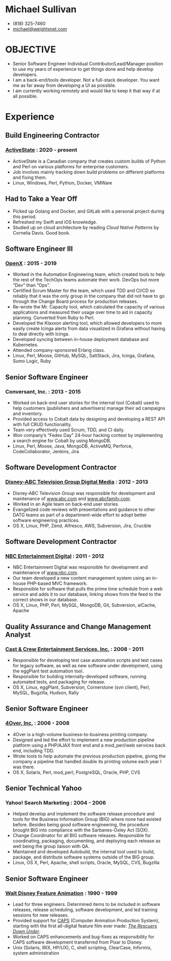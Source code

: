 # Michael Sullivan
* (818) 325-7460
* [michael@weightsnet.com](mailto:michael@weightsnet.com)

# OBJECTIVE

* Senior Software Engineer Individual Contributor/Lead/Manager position to use my years of experience to get things done and help develop
developers.
* I am a back-end/tools developer. Not a full-stack developer. You want me as far away from developing a UI as possible.
* I am currently working remotely and would like to keep it that way if at all
possible.

# Experience

## Build Engineering Contractor  
### [ActiveState](https://www.activestate.com) : 2020 - present

* ActiveState is a Canadian company that creates custom builds of Python and Perl on various platforms for enterprise customers.
* Job involves mainly tracking down build problems on different platforms and fixing them.
* Linux, Windows, Perl, Python, Docker, VMWare

## Had to Take a Year Off
* Picked up Golang and Docker, and GitLab with a personal project during this period.
* Refreshed my Swift and iOS knowledge.
* Studied up on cloud architecture by reading *Cloud Native Patterns* by Cornelia Davis. Good book.
 
## Software Engineer III  
### [OpenX](https://www.openx.com) : 2015 - 2019

* Worked in the Automation Engineering team, which created tools to help
the rest of the TechOps teams automate their work. DevOps but more “Dev”
than “Ops”.
* Certified Scrum Master for the team, which used TDD and CI/CD so
reliably that it was the only group in the company that did not have to
go through the Change Board process for production releases.
* Re-wrote the Mr. Capacity tool, which calculated the capacity of various
applications and measured their usage over time to aid in capacity
planning. Converted from Ruby to Perl.
* Developed the Klaxxon alerting tool, which allowed developers to more
easily create Icinga alerts from data visualized in Grafana without
having to deal directly with Icinga.
* Developed syncing between in-house deployment database and Kubernetes.
* Attended company-sponsored Erlang class.
* Linux, Perl, Moose, GitHub, MySQL, SaltStack, Jira, Icinga, Grafana,
    Sumo Logic, Ruby

## Senior Software Engineer  
### Conversant, Inc. : 2013 - 2015

* Worked on back-end user stories for the internal tool (Cobalt) used to
help customers (publishers and advertisers) manage their ad campaigns
and inventory.
* Provided access to Cobalt data by designing and developing a REST API
with full CRUD functionality.
* Team very effectively used Scrum, TDD, and CI daily.
* Won company’s “Fedex Day” 24-hour hacking contest by implementing a
search engine for Cobalt by using MongoDB.
* Linux, Perl, Moose, Java, MongoDB, ActiveMQ, Perforce,
    CodeCollaborator, Jenkins, Jira

## Software Development Contractor  
### [Disney-ABC Television Group Digital Media](https://abc.com) : 2012 - 2013

* Disney-ABC Television Group was responsible for development and
maintenance of www.abc.com and www.abcfamily.com.
* Worked in an Agile team on back-end user stories.
* Evangelized code reviews with presentations and guidance to other DATG
teams as part of a department-wide effort to adopt better software
engineering practices.
* OS X, Linux, PHP, Zend, Alfresco, AWS, Subversion, Jira, Crucible

## Software Development Contractor  
### [NBC Entertainment Digital](https://www.nbc.com) : 2011 - 2012

* NBC Entertainment Digital was responsible for development and
maintenance of www.nbc.com.
* Our team developed a new content management system using an in-house
PHP-based MVC framework.
* Responsible for software that pulls the prime time schedule from a web
service and adds it to our database, linking shows from the feed to the
correct shows in our database.
* OS X, Linux, PHP, Perl, MySQL, MongoDB, Git, Subversion, aiCache,
    Apache

## Quality Assurance and Change Management Analyst  
### [Cast & Crew Entertainment Services, Inc.](https://www.castandcrew.com) : 2008 - 2011

* Responsible for developing test case automation scripts and test cases
for legacy software, as well as new software under development, using
the eggPlant test automation tool.
* Responsible for building internally-developed software, running
automated tests, and packaging for release.
* OS X, Linux, eggPlant, Subversion, Cornerstone (svn client), Perl,
    MySQL, Bugzilla, Hudson, Rally

## Senior Software Engineer  
### [4Over, Inc.](https://4over.com) : 2006 - 2008

* 4Over is a high-volume business-to-business printing company.
* Designed and led the effort to implement a new production pipeline
platform using a PHP/AJAX front end and a mod\_perl/web services back
end, including TDD.
* Wrote tools to help automate the previous production pipeline, giving
the company a pipeline that handled double its printing volume each year
I was there.
* OS X, Solaris, Perl, mod\_perl, PostgreSQL, Oracle, PHP, CVS

## Senior Technical Yahoo
### Yahoo\! Search Marketing : 2004 - 2006

* Helped develop and implement the software release procedure and tools
for the Business Information Group (BIG) where none had existed before.
Besides being good software engineering, the procedure brought BIG into
compliance with the Sarbanes-Oxley Act (SOX).
* Change Coordinator for all BIG software releases. Responsible for
coordinating, packaging, documenting, and deploying each release as well
being the group liaison with QA.
* Maintained and developed Autobuild, the internal tool used to build,
package, and distribute software systems outside of the BIG group.
* Linux, OS X, Perl, Apache, shell scripts, Oracle, MySQL, CVS,
    Bugzilla

## Senior Software Engineer  
### [Walt Disney Feature Animation](https://www.disneyanimation.com) : 1990 - 1999

* Lead for three engineers. Determined items to be included in software
releases, release scheduling, software development, and led training
sessions for new releases.
* Provided support for [CAPS](https://en.wikipedia.org/wiki/Computer_Animation_Production_System) (Computer Animation Production System),
starting with the first all-digital feature film ever made: *[The
Rescuers Down Under](https://www.imdb.com/title/tt0100477/reference)*.
* Worked on CAPS enhancements and bug-fixes as responsibility for CAPS
software development transferred from Pixar to Disney.
* Unix (Solaris, IRIX, HP/UX), C, shell scripting, ClearCase,
    Informix, system administration
